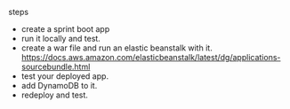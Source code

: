 steps
- create a sprint boot app
- run it locally and test.
- create a war file and run an elastic beanstalk with it. https://docs.aws.amazon.com/elasticbeanstalk/latest/dg/applications-sourcebundle.html
- test your deployed app.
- add DynamoDB to it.
- redeploy and test.